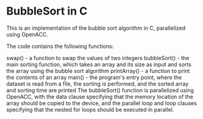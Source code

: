 # BubbleSort in C

This is an implementation of the bubble sort algorithm in C, parallelized using OpenACC.

The code contains the following functions:

swap() - a function to swap the values of two integers
bubbleSort() - the main sorting function, which takes an array and its size as input and sorts the array using the bubble sort algorithm
printArray() - a function to print the contents of an array
main() - the program's entry point, where the dataset is read from a file, the sorting is performed, and the sorted array and sorting time are printed
The bubbleSort() function is parallelized using OpenACC, with the data clause specifying that the memory location of the array should be copied to the device, and the parallel loop and loop clauses specifying that the nested for loops should be executed in parallel.